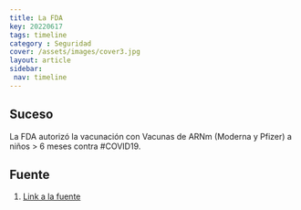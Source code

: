 ```yaml
---
title: La FDA
key: 20220617
tags: timeline
category : Seguridad
cover: /assets/images/cover3.jpg
layout: article
sidebar:
 nav: timeline
---
```


## Suceso
La FDA autorizó la vacunación con Vacunas de ARNm (Moderna y Pfizer) a niños > 6 meses contra #COVID19.
## Fuente
1. [Link a la fuente](https://www.fda.gov/news-events/press-announcements/coronavirus-covid-19-update-fda-authorizes-moderna-and-pfizer-biontech-covid-19-vaccines-children)
